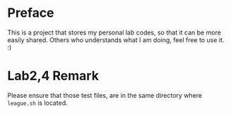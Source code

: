 # Preface
This is a project that stores my personal lab codes, so that it can be more easily shared. Others who understands what I am doing, feel free to use it. :)

# Lab2,4 Remark
Please ensure that those test files, are in the same directory where `league.sh` is located.
